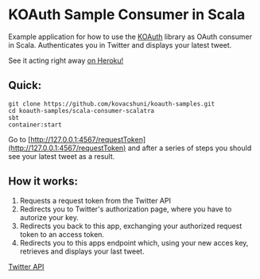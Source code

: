 # KOAuth Sample Consumer in Scala

Example application for how to use the [KOAuth](https://github.com/kovacshuni/koauth) library as OAuth consumer in Scala.
Authenticates you in Twitter and displays your latest tweet.

See it acting right away [on Heroku!](http://koauth-sample-scala-consumer.herokuapp.com/requestToken)

## Quick:

```
git clone https://github.com/kovacshuni/koauth-samples.git
cd koauth-samples/scala-consumer-scalatra
sbt
container:start
```

Go to [http://127.0.0.1:4567/requestToken](http://127.0.0.1:4567/requestToken) and after a series of steps you
should see your latest tweet as a result.

## How it works:

1. Requests a request token from the Twitter API
2. Redirects you to Twitter's authorization page, where you have to autorize your key.
3. Redirects you back to this app, exchanging your authorized request token to an access token.
4. Redirects you to this apps endpoint which, using your new acces key, retrieves and displays your last tweet.

[Twitter API](https://dev.twitter.com/rest/public)
